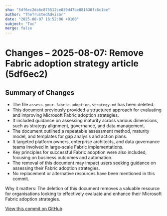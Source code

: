 ```yaml
---
sha: "5df6ec2da6c875512ce039d47be881630fc6c1be"
author: "TheTrustedAdvisor"
date: "2025-08-07 16:52:06 +0100"
subject: "Toc"
merge: false
---
```


# Changes – 2025-08-07: Remove Fabric adoption strategy article (5df6ec2)

## Summary of Changes

- The file `assess-your-fabric-adoption-strategy.md` has been deleted.
- This document previously provided a structured approach for evaluating and improving Microsoft Fabric adoption strategies.
- It included guidance on assessing maturity across various dimensions, such as strategy alignment, governance, and data management.
- The document outlined a repeatable assessment method, maturity model, and templates for gap analysis and action plans.
- It targeted platform owners, enterprise architects, and data governance teams involved in large-scale Fabric implementations.
- Key principles for successful Fabric adoption were also included, focusing on business outcomes and automation.
- The removal of this document may impact users seeking guidance on assessing their Fabric adoption strategies.
- No replacement or alternative resources have been mentioned in this commit.

Why it matters: The deletion of this document removes a valuable resource for organisations looking to effectively evaluate and enhance their Microsoft Fabric adoption strategies.

[View this commit on GitHub](https://github.com/TheTrustedAdvisor/FabricAdoptionFramework/commit/5df6ec2da6c875512ce039d47be881630fc6c1be)
